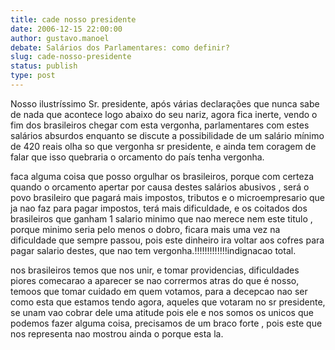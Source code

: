 ```yaml
---
title: cade nosso presidente
date: 2006-12-15 22:00:00
author: gustavo.manoel
debate: Salários dos Parlamentares: como definir?
slug: cade-nosso-presidente
status: publish 
type: post
---
```


Nosso ilustríssimo Sr. presidente, após várias declarações que nunca sabe de nada que acontece logo abaixo do seu nariz, agora fica inerte, vendo o fim dos brasileiros chegar com esta vergonha, parlamentares com estes salários absurdos enquanto se discute a possibilidade de um salário mínimo de 420 reais olha so que vergonha sr presidente, e ainda tem coragem de falar que isso quebraria o orcamento do país tenha vergonha.  

faca alguma coisa que posso orgulhar os brasileiros, porque com certeza quando o orcamento apertar por causa destes salários abusivos , será o povo brasileiro que pagará mais impostos, tributos e o microempresario que ja nao faz para pagar impostos, terá mais dificuldade, e os coitados dos brasileiros que ganham 1 salario minimo que nao merece nem este titulo , porque minimo seria pelo menos o dobro, ficara mais uma vez na dificuldade que sempre passou, pois este dinheiro ira voltar aos cofres para pagar salario destes, que nao tem vergonha.!!!!!!!!!!!!!indignacao total.  

nos brasileiros temos que nos unir, e tomar providencias, dificuldades piores comecarao a aparecer se nao corrermos atras do que é nosso, temoos que tomar cuidado em quem votamos, para a decepcao nao ser como esta que estamos tendo agora, aqueles que votaram no sr presidente, se unam vao cobrar dele uma atitude pois ele e nos somos os unicos que podemos fazer alguma coisa, precisamos de um braco forte , pois este que nos representa nao mostrou ainda o porque esta la.
